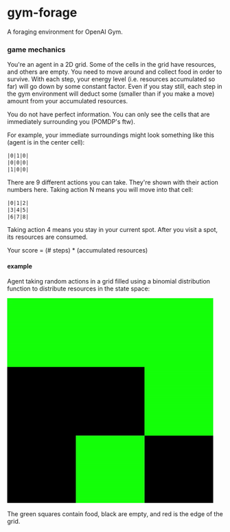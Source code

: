 # gym-forage

A foraging environment for OpenAI Gym.


### game mechanics

You're an agent in a 2D grid. Some of the cells in the grid have
resources, and others are empty. You need to move around and collect
food in order to survive. With each step, your energy level (i.e. resources
accumulated so far) will go down by some constant factor. Even if
you stay still, each step in the gym environment will deduct some
(smaller than if you make a move) amount from your accumulated resources.

You do not have perfect information. You can only see the cells that are
immediately surrounding you (POMDP's ftw).

For example, your immediate surroundings might look something like this (agent is in the
center cell):

```
|0|1|0|
|0|0|0|
|1|0|0|
```

There are 9 different actions you can take. They're shown with their action numbers here. Taking
action N means you will move into that cell:

```
|0|1|2|
|3|4|5|
|6|7|8|
```

Taking action 4 means you stay in your current spot. After you visit a spot, its resources are consumed.


Your score = (# steps) * (accumulated resources)

#### example
Agent taking random actions in a grid filled using a binomial distribution function to distribute resources in the state space:

![example](include/forage.gif)

The green squares contain food, black are empty, and red is the edge of the grid.
